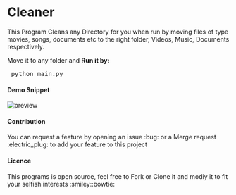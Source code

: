 # Cleaner
<p>This Program Cleans any Directory for you when run by moving files of type movies, songs, documents etc to the right folder, Videos, Music, Documents  respectively.</p>
<p>Move it to any folder and <strong>Run it by: </strong></p>
<pre>
 python main.py
</pre>
<h4>Demo Snippet</h4>
<img src="https://user-images.githubusercontent.com/29105876/67164644-66a80c80-f385-11e9-94cb-2bcbb449f93e.gif" alt="preview"/>


<h4>Contribution</h4>
<span>You can request a feature by opening an issue :bug: or a Merge request :electric_plug: to add your feature to this project</span>
<h4>Licence</h4>
<span>This programs is open source, feel free to Fork or Clone it and modiy it to fit your selfish interests :smiley::bowtie:</span>
